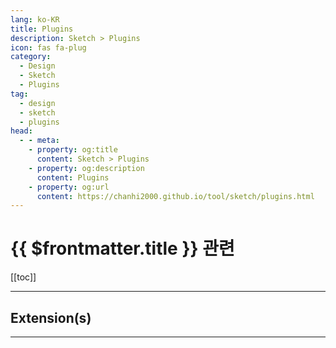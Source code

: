 ```yaml
---
lang: ko-KR
title: Plugins
description: Sketch > Plugins
icon: fas fa-plug
category:
  - Design
  - Sketch
  - Plugins
tag: 
  - design
  - sketch
  - plugins
head:
  - - meta:
    - property: og:title
      content: Sketch > Plugins
    - property: og:description
      content: Plugins
    - property: og:url
      content: https://chanhi2000.github.io/tool/sketch/plugins.html
---
```


# {{ $frontmatter.title }} 관련

[[toc]]

---

## Extension(s)

---

<TagLinks />
